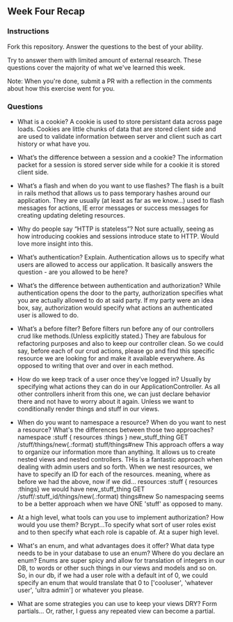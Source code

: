 ## Week Four Recap

### Instructions
Fork this repository. Answer the questions to the best of your ability.

Try to answer them with limited amount of external research. These questions cover the majority of what we've learned this week.

Note: When you're done, submit a PR with a reflection in the comments about how this exercise went for you.

### Questions

* What is a cookie?
A cookie is used to store persistant data across page loads. Cookies are little chunks of data that are stored client side and are used to validate information between server and client such as cart history or what have you.
* What’s the difference between a session and a cookie?
The information packet for a session is stored server side while for a cookie it is stored client side.
* What’s a flash and when do you want to use flashes?
The flash is a built in rails method that allows us to pass temporary hashes around our application. They are usually (at least as far as we know...) used to flash messages for actions, IE error messages or success messages for creating updating deleting resources.
* Why do people say “HTTP is stateless”?
Not sure actually, seeing as how introducing cookies and sessions introduce state to HTTP. Would love more insight into this.
* What’s authentication? Explain.
Authentication allows us to specify what users are allowed to access our application. It basically answers the question - are you allowed to be here?
* What’s the difference between authentication and authorization?
While authentication opens the door to the party, authorization specifies what you are actually allowed to do at said party. If my party were an idea box, say, authorization would specify what actions an authenticated user is allowed to do.
* What’s a before filter?
Before filters run before any of our controllers crud like methods.(Unless explicitly stated.) They are fabulous for refactoring purposes and also to keep our controller clean. So we could say, before each of our crud actions, please go and find this specific resource we are looking for and make it available everywhere. As opposed to writing that over and over in each method.
* How do we keep track of a user once they’ve logged in?
Usually by specifying what actions they can do in our ApplicationController. As all other controllers inherit from this one, we can just declare behavior there and not have to worry about it again. Unless we want to conditionally render things and stuff in our views.
* When do you want to namespace a resource? When do you want to nest a resource? What's the differences between those two approaches?
namespace :stuff { resources :things }
new_stuff_thing    GET   /stuff/things/new(.:format)   stuff/things#new
This approach offers a way to organize our information more than anything. It allows us to create nested views and nested controllers. THis is a fantastic approach when dealing with admin users and so forth.
When we nest resources, we have to specify an ID for each of the resources. meaning, where as before we had the above, now if we did...
resources :stuff { resources :things}
we would have
new_stuff_thing GET /stuff/:stuff_id/things/new(.:format)  things#new
So namespacing seems to be a better approach when we have ONE 'stuff' as opposed to many.

* At a high level, what tools can you use to implement authorization? How would you use them?
Bcrypt...To specify what sort of user roles exist and to then specify what each role is capable of. At a super high level.
* What's an enum, and what advantages does it offer? What data type needs to be in your database to use an enum? Where do you declare an enum?
Enums are super spicy and allow for translation of integers in our DB, to words or other such things in our views and models and so on.
So, in our db, if we had a user role with a default int of 0, we could specify an enum that would translate that 0 to ['cooluser', 'whatever user', 'ultra admin'] or whatever you please.
* What are some strategies you can use to keep your views DRY?
Form partials... Or, rather, I guess any repeated view can become a partial.
